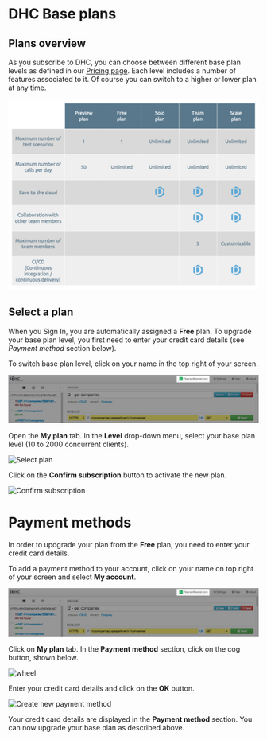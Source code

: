 # DHC Base plans

## Plans overview

As you subscribe to DHC, you can choose between different base plan levels as defined in our <a href="http://restlet.com/products/apispark/pricing" target="_blank">Pricing page</a>. Each level includes a number of features associated to it. Of course you can switch to a higher or lower plan at any time.

![plans overview](images/dhc-plans.jpg "Plans overview")

## Select a plan

When you Sign In, you are automatically assigned a **Free** plan. To upgrade your base plan level, you first need to enter your credit card details (see *Payment method* section below).

To switch base plan level, click on your name in the top right of your screen.

![My account](images/my-account.jpg "My account")

Open the **My plan** tab. In the **Level** drop-down menu, select your base plan level (10 to 2000 concurrent clients).

![Select plan](images/select-plan.jpg "Select plan")

Click on the **Confirm subscription** button to activate the new plan.

![Confirm subscription](images/confirm-subscription.jpg "Confirm subscription")

# Payment methods

In order to updgrade your plan from the **Free** plan, you need to enter your credit card details.

To add a payment method to your account, click on your name on top right of your screen and select **My account**.

![My account](images/my-account.jpg "My account")

Click on **My plan** tab. In the **Payment method** section, click on the cog button, shown below.

![wheel](images/wheel.jpg "wheel")

Enter your credit card details and click on the **OK** button.

![Create new payment method](images/credit-card-details.jpg "Create new payment method")

Your credit card details are displayed in the **Payment method** section. You can now upgrade your base plan as described above.
